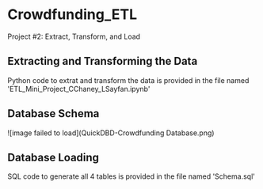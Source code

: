 # Crowdfunding_ETL
Project #2: Extract, Transform, and Load

## Extracting and Transforming the Data
Python code to extrat and transform the data is provided in the file named 'ETL_Mini_Project_CChaney_LSayfan.ipynb'

## Database Schema
![image failed to load](QuickDBD-Crowdfunding Database.png)

## Database Loading
SQL code to generate all 4 tables is provided in the file named 'Schema.sql'